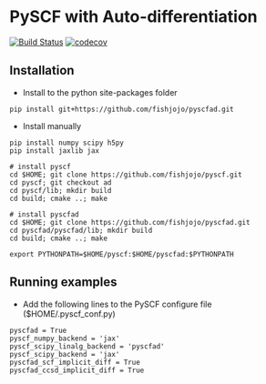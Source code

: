 PySCF with Auto-differentiation
===============================

[![Build Status](https://github.com/fishjojo/pyscfad/workflows/CI/badge.svg)](https://github.com/fishjojo/pyscfad/actions?query=workflow%3ACI)
[![codecov](https://codecov.io/gh/fishjojo/pyscfad/branch/main/graph/badge.svg?token=NLSWGI0PLE)](https://codecov.io/gh/fishjojo/pyscfad)

Installation
------------

* Install to the python site-packages folder
```
pip install git+https://github.com/fishjojo/pyscfad.git
```

* Install manually
```
pip install numpy scipy h5py
pip install jaxlib jax

# install pyscf
cd $HOME; git clone https://github.com/fishjojo/pyscf.git
cd pyscf; git checkout ad 
cd pyscf/lib; mkdir build 
cd build; cmake ..; make

# install pyscfad
cd $HOME; git clone https://github.com/fishjojo/pyscfad.git
cd pyscfad/pyscfad/lib; mkdir build
cd build; cmake ..; make

export PYTHONPATH=$HOME/pyscf:$HOME/pyscfad:$PYTHONPATH
```

Running examples
----------------

* Add the following lines to the PySCF configure file ($HOME/.pyscf\_conf.py)
```
pyscfad = True
pyscf_numpy_backend = 'jax'
pyscf_scipy_linalg_backend = 'pyscfad'
pyscf_scipy_backend = 'jax'
pyscfad_scf_implicit_diff = True
pyscfad_ccsd_implicit_diff = True
```
